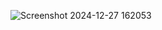 ![Screenshot 2024-12-27 162053](https://github.com/user-attachments/assets/d8c76a3b-3237-4d46-8f21-1ee76be44f1a)


